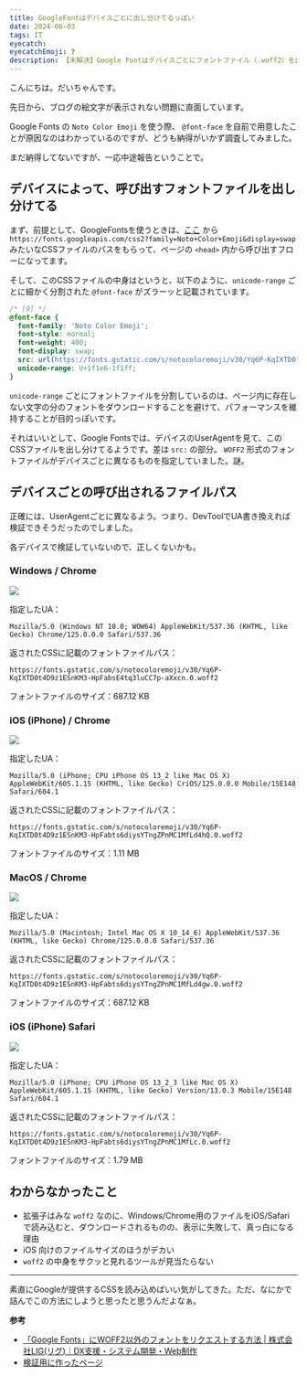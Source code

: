 ```yaml
---
title: GoogleFontはデバイスごとに出し分けてるっぽい
date: 2024-06-03
tags: IT
eyecatch: 
eyecatchEmoji: ❓
description: 【未解決】Google Fontはデバイスごとにフォントファイル（.woff2）を出し分けてるようです。
---
```


こんにちは。だいちゃんです。

先日から、ブログの絵文字が表示されない問題に直面しています。

Google Fonts の `Noto Color Emoji` を使う際、 `@font-face` を自前で用意したことが原因なのはわかっているのですが、どうも納得がいかず調査してみました。

まだ納得してないですが、一応中途報告ということで。

## デバイスによって、呼び出すフォントファイルを出し分けてる

まず、前提として、GoogleFontsを使うときは、[ここ](https://fonts.google.com/) から `https://fonts.googleapis.com/css2?family=Noto+Color+Emoji&display=swap` みたいなCSSファイルのパスをもらって、ページの `<head>` 内から呼び出すフローになってます。

そして、このCSSファイルの中身はというと、以下のように、`unicode-range` ごとに細かく分割された `@font-face` がズラーッと記載されています。

```css
/* [0] */
@font-face {
  font-family: 'Noto Color Emoji';
  font-style: normal;
  font-weight: 400;
  font-display: swap;
  src: url(https://fonts.gstatic.com/s/notocoloremoji/v30/Yq6P-KqIXTD0t4D9z1ESnKM3-HpFabsE4tq3luCC7p-aXxcn.0.woff2) format('woff2');
  unicode-range: U+1f1e6-1f1ff;
}
```

`unicode-range` ごとにフォントファイルを分割しているのは、ページ内に存在しない文字の分のフォントをダウンロードすることを避けて、パフォーマンスを維持することが目的っぽいです。

それはいいとして、Google Fontsでは、デバイスのUserAgentを見て、このCSSファイルを出し分けてるようです。差は `src:` の部分。 `WOFF2` 形式のフォントファイルがデバイスごとに異なるものを指定していました。謎。


## デバイスごとの呼び出されるファイルパス

正確には、UserAgentごとに異なるよう。つまり、DevToolでUA書き換えれば検証できそうだったのでしました。

各デバイスで検証していないので、正しくないかも。

### Windows / Chrome

![](/images/240603-1.png)

指定したUA：

```
Mozilla/5.0 (Windows NT 10.0; WOW64) AppleWebKit/537.36 (KHTML, like Gecko) Chrome/125.0.0.0 Safari/537.36
```

返されたCSSに記載のフォントファイルパス：

```
https://fonts.gstatic.com/s/notocoloremoji/v30/Yq6P-KqIXTD0t4D9z1ESnKM3-HpFabsE4tq3luCC7p-aXxcn.0.woff2
```

フォントファイルのサイズ：687.12 KB


### iOS (iPhone) / Chrome

![](/images/240603-2.png)

指定したUA：

```
Mozilla/5.0 (iPhone; CPU iPhone OS 13_2 like Mac OS X) AppleWebKit/605.1.15 (KHTML, like Gecko) CriOS/125.0.0.0 Mobile/15E148 Safari/604.1
```

返されたCSSに記載のフォントファイルパス：

```
https://fonts.gstatic.com/s/notocoloremoji/v30/Yq6P-KqIXTD0t4D9z1ESnKM3-HpFabts6diysYTngZPnMC1MfLd4hQ.0.woff2
```

フォントファイルのサイズ：1.11 MB


### MacOS / Chrome

![](/images/240603-3.png)

指定したUA：

```
Mozilla/5.0 (Macintosh; Intel Mac OS X 10_14_6) AppleWebKit/537.36 (KHTML, like Gecko) Chrome/125.0.0.0 Safari/537.36
```

返されたCSSに記載のフォントファイルパス：

```
https://fonts.gstatic.com/s/notocoloremoji/v30/Yq6P-KqIXTD0t4D9z1ESnKM3-HpFabts6diysYTngZPnMC1MfLd4gw.0.woff2
```

フォントファイルのサイズ：687.12 KB


### iOS (iPhone) Safari

![](/images/240603-4.png)


指定したUA：

```
Mozilla/5.0 (iPhone; CPU iPhone OS 13_2_3 like Mac OS X) AppleWebKit/605.1.15 (KHTML, like Gecko) Version/13.0.3 Mobile/15E148 Safari/604.1
```

返されたCSSに記載のフォントファイルパス：

```
https://fonts.gstatic.com/s/notocoloremoji/v30/Yq6P-KqIXTD0t4D9z1ESnKM3-HpFabts6diysYTngZPnMC1MfLc.0.woff2
```

フォントファイルのサイズ：1.79 MB


## わからなかったこと

* 拡張子はみな `woff2` なのに、Windows/Chrome用のファイルをiOS/Safariで読み込むと、ダウンロードされるものの、表示に失敗して、真っ白になる理由
* iOS 向けのファイルサイズのほうがデカい
* `woff2` の中身をサクッと見れるツールが見当たらない

---

素直にGoogleが提供するCSSを読み込めばいい気がしてきた。ただ、なにかで詰んでこの方法にしようと思ったと思うんだよなぁ。

**参考**

* [「Google Fonts」にWOFF2以外のフォントをリクエストする方法 | 株式会社LIG(リグ)｜DX支援・システム開発・Web制作](https://liginc.co.jp/426707)
* [検証用に作ったページ](https://play.udcxx.me/24-blog-emoji/240603.html)